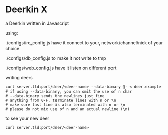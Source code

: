 Deerkin X
==========

a Deerkin written in Javascript

using:

./configs/irc_config.js
have it connect to your, network/channel/nick of your choice

./configs/db_config.js 
to make it not write to tmp

./configs/web_config.js
have it listen on different port

writing deers

	curl server.tld:port/deer/<deer-name> --data-binary @- < deer.example
	# if using --data-binary, you can omit the use of n char
	# --data-binary sends the newlines just fine 
	# anything from 0-F, terminate lines with n or \n
	# make sure last line is also terminated with n or \n
	# please do not mix use of n and an actual newline (\n)

to see your new deer

	curl server.tld:port/deer/<deer-name>
